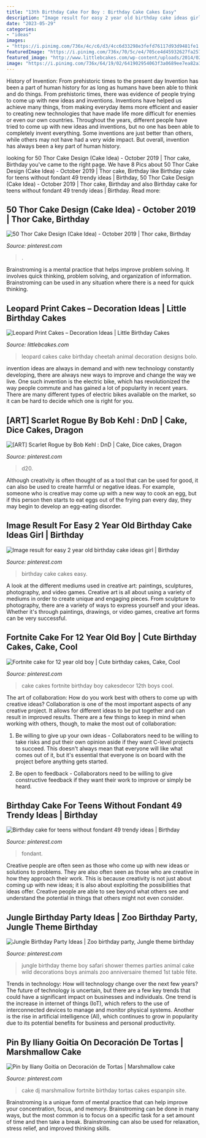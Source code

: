 ```yaml
---
title: "13th Birthday Cake For Boy : Birthday Cake Cakes Easy"
description: "Image result for easy 2 year old birthday cake ideas girl"
date: "2023-05-29"
categories:
- "ideas"
images:
- "https://i.pinimg.com/736x/4c/c6/d3/4cc6d33298e3fefd76117d93d9481fe1.jpg"
featuredImage: "https://i.pinimg.com/736x/70/5c/e4/705ce4d45932627fa2576e101ccafb70.jpg"
featured_image: "http://www.littlebcakes.com/wp-content/uploads/2014/02/Leopard-Print-Cake-Ideas.jpg"
image: "https://i.pinimg.com/736x/64/19/02/641902954063f3a0689ee7ea82a3061e.jpg"
---
```



History of Invention: From prehistoric times to the present day
Invention has been a part of human history for as long as humans have been able to think and do things. From prehistoric times, there was evidence of people trying to come up with new ideas and inventions. Inventions have helped us achieve many things, from making everyday items more efficient and easier to creating new technologies that have made life more difficult for enemies or even our own countries. Throughout the years, different people have tried to come up with new ideas and inventions, but no one has been able to completely invent everything. Some inventions are just better than others, while others may not have had a very wide impact. But overall, invention has always been a key part of human history.

	

		
looking for 50 Thor Cake Design (Cake Idea) - October 2019 | Thor cake, Birthday you've came to the right page. We have 8 Pics about 50 Thor Cake Design (Cake Idea) - October 2019 | Thor cake, Birthday like Birthday cake for teens without fondant 49 trendy ideas | Birthday, 50 Thor Cake Design (Cake Idea) - October 2019 | Thor cake, Birthday and also Birthday cake for teens without fondant 49 trendy ideas | Birthday. Read more:
		
    
## 50 Thor Cake Design (Cake Idea) - October 2019 | Thor Cake, Birthday

<img loading=lazy src="https://i.pinimg.com/736x/28/56/3f/28563f3baa6c43a7a068e0b351914898.jpg" onerror="this.onerror=null;this.src='https://tse1.mm.bing.net/th?id=OIP.znJAgUbPRiBWjDgRWoBW8gHaJQ&amp;pid=15.1';" alt="50 Thor Cake Design (Cake Idea) - October 2019 | Thor cake, Birthday">

_Source: pinterest.com_

>. 

	

Brainstroming is a mental practice that helps improve problem solving. It involves quick thinking, problem solving, and organization of information. Brainstroming can be used in any situation where there is a need for quick thinking.

    
## Leopard Print Cakes – Decoration Ideas | Little Birthday Cakes

<img loading=lazy src="http://www.littlebcakes.com/wp-content/uploads/2014/02/Leopard-Print-Cake-Ideas.jpg" onerror="this.onerror=null;this.src='https://tse1.mm.bing.net/th?id=OIP.g_2jRshugm6qVp9RAZptXAHaJ4&amp;pid=15.1';" alt="Leopard Print Cakes – Decoration Ideas | Little Birthday Cakes">

_Source: littlebcakes.com_

>leopard cakes cake birthday cheetah animal decoration designs bolo. 

	

invention ideas are always in demand and with new technology constantly developing, there are always new ways to improve and change the way we live. One such invention is the electric bike, which has revolutionized the way people commute and has gained a lot of popularity in recent years. There are many different types of electric bikes available on the market, so it can be hard to decide which one is right for you.

    
## [ART] Scarlet Rogue By Bob Kehl : DnD | Cake, Dice Cakes, Dragon

<img loading=lazy src="https://i.pinimg.com/736x/d8/7b/0f/d87b0fdbade568e45d54d04588d12cfa.jpg" onerror="this.onerror=null;this.src='https://tse2.mm.bing.net/th?id=OIP.KbtWv3QYgwWGs61Jq4YfygHaHa&amp;pid=15.1';" alt="[ART] Scarlet Rogue by Bob Kehl : DnD | Cake, Dice cakes, Dragon">

_Source: pinterest.com_

>d20. 

	

Although creativity is often thought of as a tool that can be used for good, it can also be used to create harmful or negative ideas. For example, someone who is creative may come up with a new way to cook an egg, but if this person then starts to eat eggs out of the frying pan every day, they may begin to develop an egg-eating disorder.

    
## Image Result For Easy 2 Year Old Birthday Cake Ideas Girl | Birthday

<img loading=lazy src="https://i.pinimg.com/736x/64/19/02/641902954063f3a0689ee7ea82a3061e.jpg" onerror="this.onerror=null;this.src='https://tse2.mm.bing.net/th?id=OIP.ANxzNn4MVgNiH2z1OQug4wHaLH&amp;pid=15.1';" alt="Image result for easy 2 year old birthday cake ideas girl | Birthday">

_Source: pinterest.com_

>birthday cake cakes easy. 

	

A look at the different mediums used in creative art: paintings, sculptures, photography, and video games.
Creative art is all about using a variety of mediums in order to create unique and engaging pieces. From sculpture to photography, there are a variety of ways to express yourself and your ideas. Whether it's through paintings, drawings, or video games, creative art forms can be very successful.

    
## Fortnite Cake For 12 Year Old Boy | Cute Birthday Cakes, Cake, Cool

<img loading=lazy src="https://i.pinimg.com/736x/96/33/82/963382a025df758e2fc49ce1c5ad3846.jpg" onerror="this.onerror=null;this.src='https://tse4.mm.bing.net/th?id=OIP.LPeVdJIX_8zqq3PsUUbUpAHaJ3&amp;pid=15.1';" alt="Fortnite cake for 12 year old boy | Cute birthday cakes, Cake, Cool">

_Source: pinterest.com_

>cake cakes fortnite birthday boy cakesdecor 12th boys cool. 

	

The art of collaboration: How do you work best with others to come up with creative ideas?
Collaboration is one of the most important aspects of any creative project. It allows for different ideas to be put together and can result in improved results. There are a few things to keep in mind when working with others, though, to make the most out of collaboration: 
1. Be willing to give up your own ideas - Collaborators need to be willing to take risks and put their own opinion aside if they want C-level projects to succeed. This doesn't always mean that everyone will like what comes out of it, but it's essential that everyone is on board with the project before anything gets started.

2. Be open to feedback - Collaborators need to be willing to give constructive feedback if they want their work to improve or simply be heard.

    
## Birthday Cake For Teens Without Fondant 49 Trendy Ideas | Birthday

<img loading=lazy src="https://i.pinimg.com/736x/70/5c/e4/705ce4d45932627fa2576e101ccafb70.jpg" onerror="this.onerror=null;this.src='https://tse3.mm.bing.net/th?id=OIP.WROKSNyc2TDp28svAu7fpgAAAA&amp;pid=15.1';" alt="Birthday cake for teens without fondant 49 trendy ideas | Birthday">

_Source: pinterest.com_

>fondant. 

	

Creative people are often seen as those who come up with new ideas or solutions to problems. They are also often seen as those who are creative in how they approach their work. This is because creativity is not just about coming up with new ideas; it is also about exploiting the possibilities that ideas offer. Creative people are able to see beyond what others see and understand the potential in things that others might not even consider.

    
## Jungle Birthday Party Ideas | Zoo Birthday Party, Jungle Theme Birthday

<img loading=lazy src="https://i.pinimg.com/736x/4c/c6/d3/4cc6d33298e3fefd76117d93d9481fe1.jpg" onerror="this.onerror=null;this.src='https://tse4.mm.bing.net/th?id=OIP.wdPK7xG1cATC1SRrl-AGegHaLG&amp;pid=15.1';" alt="Jungle Birthday Party Ideas | Zoo birthday party, Jungle theme birthday">

_Source: pinterest.com_

>jungle birthday theme boy safari shower themes parties animal cake wild decorations boys animals zoo anniversaire themed 1st table fête. 

	

Trends in technology: How will technology change over the next few years?
The future of technology is uncertain, but there are a few key trends that could have a significant impact on businesses and individuals. One trend is the increase in internet of things (IoT), which refers to the use of interconnected devices to manage and monitor physical systems. Another is the rise in artificial intelligence (AI), which continues to grow in popularity due to its potential benefits for business and personal productivity.

    
## Pin By Iliany Goitia On Decoración De Tortas | Marshmallow Cake

<img loading=lazy src="https://i.pinimg.com/736x/3d/28/6e/3d286ea0854b369da8890d5ef2a7190f.jpg" onerror="this.onerror=null;this.src='https://tse3.mm.bing.net/th?id=OIP.JHWBjrHF9MsHSdDEtEVkDgHaJ3&amp;pid=15.1';" alt="Pin by Iliany Goitia on Decoración de Tortas | Marshmallow cake">

_Source: pinterest.com_

>cake dj marshmallow fortnite birthday tortas cakes espanpin site. 

	

Brainstroming is a unique form of mental practice that can help improve your concentration, focus, and memory. Brainstroming can be done in many ways, but the most common is to focus on a specific task for a set amount of time and then take a break. Brainstroming can also be used for relaxation, stress relief, and improved thinking skills.


